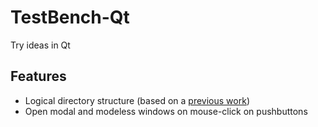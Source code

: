 # TestBench-Qt
Try ideas in Qt


## Features
- Logical directory structure (based on a [previous work](https://github.com/CsatiZoltan/template-Qt))
- Open modal and modeless windows on mouse-click on pushbuttons
